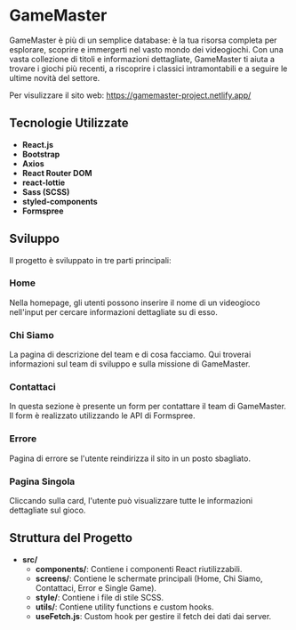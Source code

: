 # GameMaster

GameMaster è più di un semplice database: è la tua risorsa completa per esplorare, scoprire e immergerti nel vasto mondo dei videogiochi. Con una vasta collezione di titoli e informazioni dettagliate, GameMaster ti aiuta a trovare i giochi più recenti, a riscoprire i classici intramontabili e a seguire le ultime novità del settore.

Per visulizzare il sito web: https://gamemaster-project.netlify.app/

## Tecnologie Utilizzate

- **React.js**
- **Bootstrap**
- **Axios**
- **React Router DOM**
- **react-lottie**
- **Sass (SCSS)**
- **styled-components**
- **Formspree**

## Sviluppo

Il progetto è sviluppato in tre parti principali:

### Home

Nella homepage, gli utenti possono inserire il nome di un videogioco nell'input per cercare informazioni dettagliate su di esso.

### Chi Siamo

La pagina di descrizione del team e di cosa facciamo. Qui troverai informazioni sul team di sviluppo e sulla missione di GameMaster.

### Contattaci

In questa sezione è presente un form per contattare il team di GameMaster. Il form è realizzato utilizzando le API di Formspree.

### Errore

Pagina di errore se l'utente reindirizza il sito in un posto sbagliato.

### Pagina Singola

Cliccando sulla card, l'utente può visualizzare tutte le informazioni dettagliate sul gioco.

## Struttura del Progetto

- **src/**
  - **components/**: Contiene i componenti React riutilizzabili.
  - **screens/**: Contiene le schermate principali (Home, Chi Siamo, Contattaci, Error e Single Game).
  - **style/**: Contiene i file di stile SCSS.
  - **utils/**: Contiene utility functions e custom hooks.
  - **useFetch.js**: Custom hook per gestire il fetch dei dati dai server.
